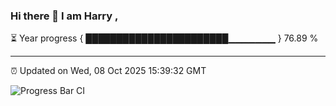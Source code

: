 ### Hi there 👋 I am Harry , 

⏳ Year progress { ███████████████████████▁▁▁▁▁▁▁ } 76.89 %

---

⏰ Updated on Wed, 08 Oct 2025 15:39:32 GMT

![Progress Bar CI](https://github.com/duykhang68/duykhang68/workflows/Progress%20Bar%20CI/badge.svg)
